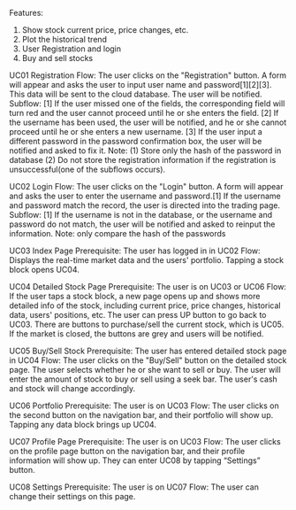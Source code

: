 Features:
1. Show stock current price, price changes, etc.
2. Plot the historical trend 
3. User Registration and login
4. Buy and sell stocks

UC01 Registration
Flow: The user clicks on the "Registration" button. A form will appear and asks the user to input user name and password[1][2][3]. This data will be sent to the cloud database. The user will be notified.
Subflow: 
[1] If the user missed one of the fields, the corresponding field will turn red and the user cannot proceed until he or she enters the field.
[2] If the username has been used, the user will be notified, and he or she cannot proceed until he or she enters a new username.
[3] If the user input a different password in the password confirmation box, the user will be notified and asked to fix it.
Note: 
(1) Store only the hash of the password in database
(2) Do not store the registration information if the registration is unsuccessful(one of the subflows occurs).

UC02 Login
Flow: The user clicks on the "Login" button. A form will appear and asks the user to enter the username and password.[1] If the username and password match the record, the user is directed into the trading page. 
Subflow:
[1] If the username is not in the database, or the username and password do not match, the user will be notified and asked to reinput the information.
Note: only compare the hash of the passwords

UC03 Index Page
Prerequisite: The user has logged in in UC02
Flow: Displays the real-time market data and the users' portfolio. Tapping a stock block opens UC04.

UC04 Detailed Stock Page
Prerequisite: The user is on UC03 or UC06
Flow: If the user taps a stock block, a new page opens up and shows more detailed info of the stock, including current price, price changes, historical data, users' positions, etc. The user can press UP button to go back to UC03. There are buttons to purchase/sell the current stock, which is UC05. If the market is closed, the buttons are grey and users will be notified.

UC05 Buy/Sell Stock
Prerequisite: The user has entered detailed stock page in UC04
Flow: The user clicks on the "Buy/Sell" button on the detailed stock page. The user selects whether he or she want to sell or buy. The user will enter the amount of stock to buy or sell using a seek bar. The user's cash and stock will change accordingly.

UC06 Portfolio
Prerequisite: The user is on UC03
Flow: The user clicks on the second button on the navigation bar, and their portfolio will show up. Tapping any data block brings up UC04.

UC07 Profile Page
Prerequisite: The user is on UC03
Flow: The user clicks on the profile page button on the navigation bar, and their profile information will show up. They can enter UC08 by tapping “Settings” button.

UC08 Settings
Prerequisite: The user is on UC07
Flow: The user can change their settings on this page.
